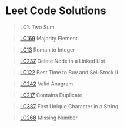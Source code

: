 # Leet Code Solutions

> LC1: Two Sum

> [LC169](https://repl.it/@kprokkie/LC169-Majority-Element) Majority Element

> [LC13](https://repl.it/@kprokkie/LC13-Roman-to-Integer) Roman to Integer

> [LC237](https://repl.it/@kprokkie/LC237-Delete-Node-in-a-Linked-List) Delete Node in a Linked List

> [LC122](https://repl.it/@kprokkie/LC122-Best-Time-to-Buy-and-Sell-Stock-II) Best Time to Buy and Sell Stock II

> [LC242](https://repl.it/@kprokkie/242-Valid-Anagram) Valid Anagram

> [LC217](https://repl.it/@kprokkie/217-Contains-Duplicate) Contains Duplicate

> [LC387](https://repl.it/@kprokkie/LC387-First-Unique-Character-in-a-String) First Unique Character in a String

> [LC268](https://repl.it/@kprokkie/LC268-Missing-Number) Missing Number
